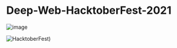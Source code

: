 # Deep-Web-HacktoberFest-2021

![image](https://drive.google.com/file/d/1S64TPUIOlso5reqtXFROWwdYdmEXh7xX/view?usp=sharing)

![HacktoberFest)](https://user-images.githubusercontent.com/56745829/135554103-495e1ed6-ef2f-4522-bf73-a61bc2daff66.png)
